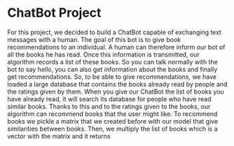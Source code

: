 # ChatBot Project
For this project, we decided to build a ChatBot capable of exchanging text messages with a human.  The goal of this bot is to give book recommendations to an individual.
A human can therefore inform our bot of all the books he has read. 
Once this information is transmitted, our algorithm records a list of these books. 
So you can talk normally with the bot to say hello, you can also get information about the books and finally get recommendations. 
So, to be able to give recommendations, we have loaded a large database that contains the books already read by people and the ratings given by them.
When you give our ChatBot the list of books you have already read, it will search its database for people who have read similar books. Thanks to this and to the ratings given to the books, our algorithm can recommend books that the user might like.
To recommend books we pickle a matrix that we created before with our model that give similarities between books. Then, we multiply the list of books which is a vector with the matrix and it returns 
